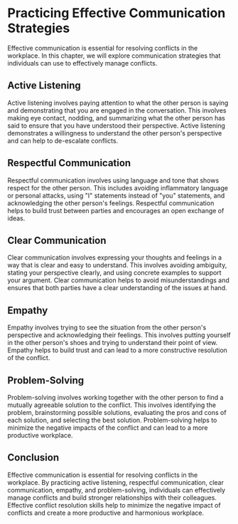 Practicing Effective Communication Strategies
===============================================================================================

Effective communication is essential for resolving conflicts in the workplace. In this chapter, we will explore communication strategies that individuals can use to effectively manage conflicts.

Active Listening
----------------

Active listening involves paying attention to what the other person is saying and demonstrating that you are engaged in the conversation. This involves making eye contact, nodding, and summarizing what the other person has said to ensure that you have understood their perspective. Active listening demonstrates a willingness to understand the other person's perspective and can help to de-escalate conflicts.

Respectful Communication
------------------------

Respectful communication involves using language and tone that shows respect for the other person. This includes avoiding inflammatory language or personal attacks, using "I" statements instead of "you" statements, and acknowledging the other person's feelings. Respectful communication helps to build trust between parties and encourages an open exchange of ideas.

Clear Communication
-------------------

Clear communication involves expressing your thoughts and feelings in a way that is clear and easy to understand. This involves avoiding ambiguity, stating your perspective clearly, and using concrete examples to support your argument. Clear communication helps to avoid misunderstandings and ensures that both parties have a clear understanding of the issues at hand.

Empathy
-------

Empathy involves trying to see the situation from the other person's perspective and acknowledging their feelings. This involves putting yourself in the other person's shoes and trying to understand their point of view. Empathy helps to build trust and can lead to a more constructive resolution of the conflict.

Problem-Solving
---------------

Problem-solving involves working together with the other person to find a mutually agreeable solution to the conflict. This involves identifying the problem, brainstorming possible solutions, evaluating the pros and cons of each solution, and selecting the best solution. Problem-solving helps to minimize the negative impacts of the conflict and can lead to a more productive workplace.

Conclusion
----------

Effective communication is essential for resolving conflicts in the workplace. By practicing active listening, respectful communication, clear communication, empathy, and problem-solving, individuals can effectively manage conflicts and build stronger relationships with their colleagues. Effective conflict resolution skills help to minimize the negative impact of conflicts and create a more productive and harmonious workplace.

